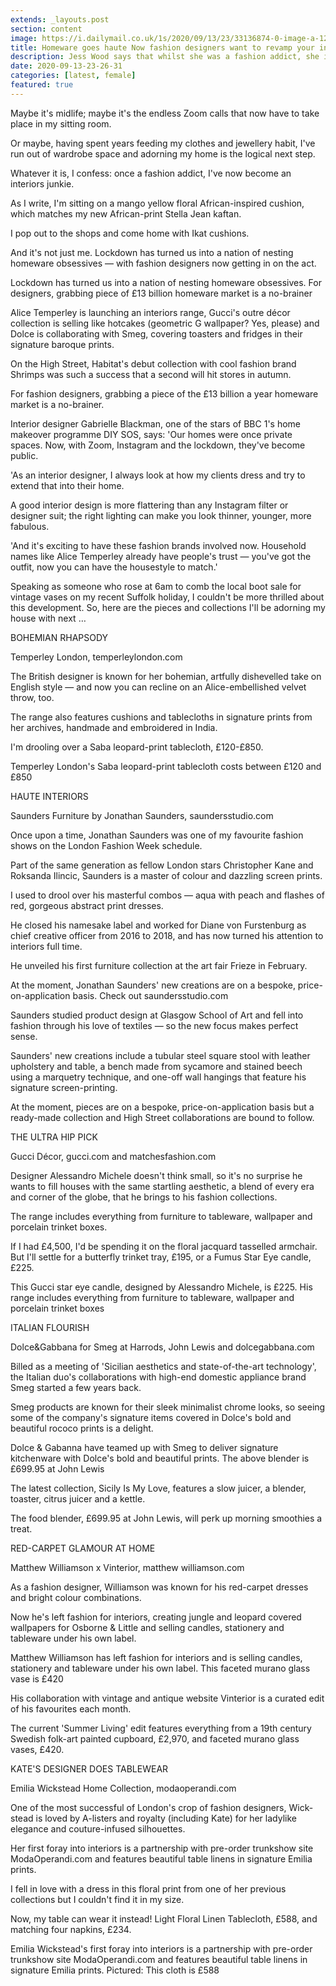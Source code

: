 ```yaml
---
extends: _layouts.post
section: content
image: https://i.dailymail.co.uk/1s/2020/09/13/23/33136874-0-image-a-12_1600034558564.jpg 
title: Homeware goes haute Now fashion designers want to revamp your interiors too...  
description: Jess Wood says that whilst she was a fashion addict, she is now an interiors junkie. Lockdown has turned us into a nation of nesting homeware obsessives. 
date: 2020-09-13-23-26-31 
categories: [latest, female] 
featured: true 
--- 
```

Maybe it's midlife; maybe it's the endless Zoom calls that now have to take place in my sitting room.

Or maybe, having spent years feeding my clothes and jewellery habit, I've run out of wardrobe space and adorning my home is the logical next step. 

Whatever it is, I confess: once a fashion addict, I've now become an interiors junkie.

As I write, I'm sitting on a mango yellow floral African-inspired cushion, which matches my new African-print Stella Jean kaftan. 

I pop out to the shops and come home with Ikat cushions.

And it's not just me. Lockdown has turned us into a nation of nesting homeware obsessives — with fashion designers now getting in on the act.

Lockdown has turned us into a nation of nesting homeware obsessives. For designers, grabbing piece of £13 billion homeware market is a no-brainer

Alice Temperley is launching an interiors range, Gucci's outre décor collection is selling like hotcakes (geometric G wallpaper? Yes, please) and Dolce is collaborating with Smeg, covering toasters and fridges in their signature baroque prints.

On the High Street, Habitat's debut collection with cool fashion brand Shrimps was such a success that a second will hit stores in autumn.

For fashion designers, grabbing a piece of the £13 billion a year homeware market is a no-brainer. 

Interior designer Gabrielle Blackman, one of the stars of BBC 1's home makeover programme DIY SOS, says: 'Our homes were once private spaces. Now, with Zoom, Instagram and the lockdown, they've become public.

'As an interior designer, I always look at how my clients dress and try to extend that into their home. 

A good interior design is more flattering than any Instagram filter or designer suit; the right lighting can make you look thinner, younger, more fabulous.

'And it's exciting to have these fashion brands involved now. Household names like Alice Temperley already have people's trust — you've got the outfit, now you can have the housestyle to match.'

Speaking as someone who rose at 6am to comb the local boot sale for vintage vases on my recent Suffolk holiday, I couldn't be more thrilled about this development. So, here are the pieces and collections I'll be adorning my house with next …

BOHEMIAN RHAPSODY

Temperley London, temperleylondon.com

The British designer is known for her bohemian, artfully dishevelled take on English style — and now you can recline on an Alice-embellished velvet throw, too. 

The range also features cushions and tablecloths in signature prints from her archives, handmade and embroidered in India. 

I'm drooling over a Saba leopard-print tablecloth, £120-£850.

Temperley London's Saba leopard-print tablecloth costs between £120 and £850

HAUTE INTERIORS

Saunders Furniture by Jonathan Saunders, saundersstudio.com

Once upon a time, Jonathan Saunders was one of my favourite fashion shows on the London Fashion Week schedule. 

Part of the same generation as fellow London stars Christopher Kane and Roksanda Ilincic, Saunders is a master of colour and dazzling screen prints. 

I used to drool over his masterful combos — aqua with peach and flashes of red, gorgeous abstract print dresses.

He closed his namesake label and worked for Diane von Furstenburg as chief creative officer from 2016 to 2018, and has now turned his attention to interiors full time. 

He unveiled his first furniture collection at the art fair Frieze in February.

At the moment, Jonathan Saunders' new creations are on a bespoke, price-on-application basis. Check out saundersstudio.com

Saunders studied product design at Glasgow School of Art and fell into fashion through his love of textiles — so the new focus makes perfect sense.

Saunders' new creations include a tubular steel square stool with leather upholstery and table, a bench made from sycamore and stained beech using a marquetry technique, and one-off wall hangings that feature his signature screen-printing.

At the moment, pieces are on a bespoke, price-on-application basis but a ready-made collection and High Street collaborations are bound to follow.

THE ULTRA HIP PICK

Gucci Décor, gucci.com and matchesfashion.com

Designer Alessandro Michele doesn't think small, so it's no surprise he wants to fill houses with the same startling aesthetic, a blend of every era and corner of the globe, that he brings to his fashion collections.

The range includes everything from furniture to tableware, wallpaper and porcelain trinket boxes.

If I had £4,500, I'd be spending it on the floral jacquard tasselled armchair. But I'll settle for a butterfly trinket tray, £195, or a Fumus Star Eye candle, £225.

This Gucci star eye candle, designed by Alessandro Michele, is £225. His range includes everything from furniture to tableware, wallpaper and porcelain trinket boxes

ITALIAN FLOURISH

Dolce&Gabbana for Smeg at Harrods, John Lewis and dolcegabbana.com

Billed as a meeting of 'Sicilian aesthetics and state-of-the-art technology', the Italian duo's collaborations with high-end domestic appliance brand Smeg started a few years back.

Smeg products are known for their sleek minimalist chrome looks, so seeing some of the company's signature items covered in Dolce's bold and beautiful rococo prints is a delight.

Dolce & Gabanna have teamed up with Smeg to deliver signature kitchenware with Dolce's bold and beautiful prints. The above blender is £699.95 at John Lewis

The latest collection, Sicily Is My Love, features a slow juicer, a blender, toaster, citrus juicer and a kettle. 

The food blender, £699.95 at John Lewis, will perk up morning smoothies a treat.

RED-CARPET GLAMOUR AT HOME

Matthew Williamson x Vinterior, matthew williamson.com

As a fashion designer, Williamson was known for his red-carpet dresses and bright colour combinations. 

Now he's left fashion for interiors, creating jungle and leopard covered wallpapers for Osborne & Little and selling candles, stationery and tableware under his own label.

Matthew Williamson has left fashion for interiors and is selling candles, stationery and tableware under his own label. This faceted murano glass vase is £420

His collaboration with vintage and antique website Vinterior is a curated edit of his favourites each month. 

The current 'Summer Living' edit features everything from a 19th century Swedish folk-art painted cupboard, £2,970, and faceted murano glass vases, £420.

KATE'S DESIGNER DOES TABLEWEAR

Emilia Wickstead Home Collection, modaoperandi.com

One of the most successful of London's crop of fashion designers, Wick-stead is loved by A-listers and royalty (including Kate) for her ladylike elegance and couture-infused silhouettes. 

Her first foray into interiors is a partnership with pre-order trunkshow site ModaOperandi.com and features beautiful table linens in signature Emilia prints.

I fell in love with a dress in this floral print from one of her previous collections but I couldn't find it in my size. 

Now, my table can wear it instead! Light Floral Linen Tablecloth, £588, and matching four napkins, £234.

Emilia Wickstead's first foray into interiors is a partnership with pre-order trunkshow site ModaOperandi.com and features beautiful table linens in signature Emilia prints. Pictured: This cloth is £588

